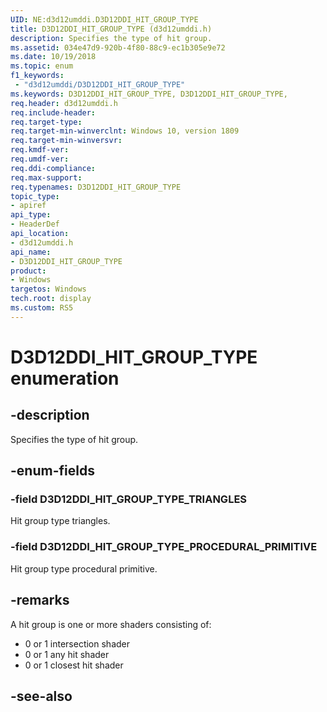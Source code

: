 ```yaml
---
UID: NE:d3d12umddi.D3D12DDI_HIT_GROUP_TYPE
title: D3D12DDI_HIT_GROUP_TYPE (d3d12umddi.h)
description: Specifies the type of hit group.
ms.assetid: 034e47d9-920b-4f80-88c9-ec1b305e9e72
ms.date: 10/19/2018
ms.topic: enum
f1_keywords:
 - "d3d12umddi/D3D12DDI_HIT_GROUP_TYPE"
ms.keywords: D3D12DDI_HIT_GROUP_TYPE, D3D12DDI_HIT_GROUP_TYPE, 
req.header: d3d12umddi.h
req.include-header:
req.target-type:
req.target-min-winverclnt: Windows 10, version 1809
req.target-min-winversvr:
req.kmdf-ver:
req.umdf-ver:
req.ddi-compliance:
req.max-support:
req.typenames: D3D12DDI_HIT_GROUP_TYPE
topic_type: 
- apiref
api_type: 
- HeaderDef
api_location: 
- d3d12umddi.h
api_name: 
- D3D12DDI_HIT_GROUP_TYPE
product:
- Windows
targetos: Windows
tech.root: display
ms.custom: RS5
---
```


# D3D12DDI_HIT_GROUP_TYPE enumeration

## -description

Specifies the type of hit group.

## -enum-fields

### -field D3D12DDI_HIT_GROUP_TYPE_TRIANGLES

Hit group type triangles.

### -field D3D12DDI_HIT_GROUP_TYPE_PROCEDURAL_PRIMITIVE 

Hit group type procedural primitive.

## -remarks

A hit group is one or more shaders consisting of:

* 0 or 1 intersection shader
* 0 or 1 any hit shader
* 0 or 1 closest hit shader

## -see-also
